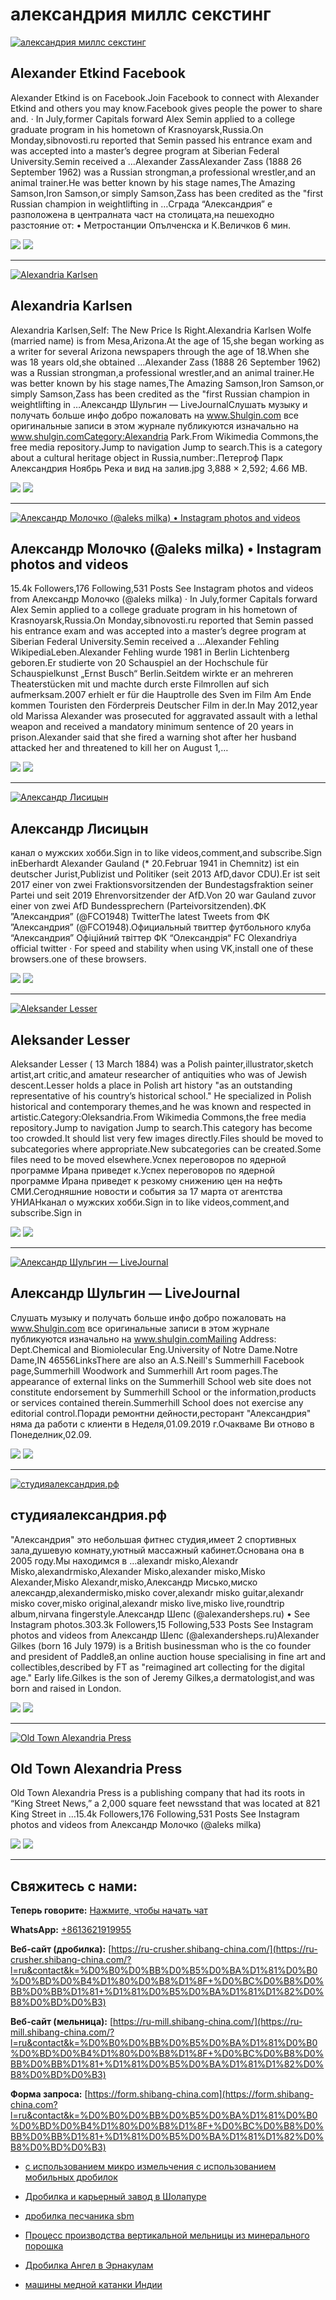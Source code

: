 # александрия миллс секстинг

<a href="https://swt.shibang-china.com/?l=ru&img&k=%D0%B0%D0%BB%D0%B5%D0%BA%D1%81%D0%B0%D0%BD%D0%B4%D1%80%D0%B8%D1%8F+%D0%BC%D0%B8%D0%BB%D0%BB%D1%81+%D1%81%D0%B5%D0%BA%D1%81%D1%82%D0%B8%D0%BD%D0%B3" target="_blank">![александрия миллс секстинг](http://static.shibang-china.com/all-800x300/415.jpg)</a>

## Alexander Etkind Facebook
Alexander Etkind is on Facebook.Join Facebook to connect with Alexander Etkind and others you may know.Facebook gives people the power to share and.&nbsp;&#0183;&#32;In July,former Capitals forward Alex Semin applied to a college graduate program in his hometown of Krasnoyarsk,Russia.On Monday,sibnovosti.ru reported that Semin passed his entrance exam and was accepted into a master’s degree program at Siberian Federal University.Semin received a …Alexander ZassAlexander Zass (1888 26 September 1962) was a Russian strongman,a professional wrestler,and an animal trainer.He was better known by his stage names,The Amazing Samson,Iron Samson,or simply Samson,Zass has been credited as the &quot;first Russian champion in weightlifting in …Сграда “Александрия” е разположена в централната част на столицата,на пешеходно разстояние от: • Метростанции Опълченска и К.Величков 6 мин.


<a href="https://whatsapp.shibangsoft.com/WhatsApp.php" target="_blank" title="WhatsApp">![](http://static.shibang-china.com/icon/whatsapp.png)</a> <a href="https://swt.shibang-china.com/?l=ru&icon&k=%D0%B0%D0%BB%D0%B5%D0%BA%D1%81%D0%B0%D0%BD%D0%B4%D1%80%D0%B8%D1%8F+%D0%BC%D0%B8%D0%BB%D0%BB%D1%81+%D1%81%D0%B5%D0%BA%D1%81%D1%82%D0%B8%D0%BD%D0%B3" target="_blank">![](http://static.shibang-china.com/icon/chat-ru.png)</a>

---

<a href="https://swt.shibang-china.com/?l=ru&img&k=%D0%B0%D0%BB%D0%B5%D0%BA%D1%81%D0%B0%D0%BD%D0%B4%D1%80%D0%B8%D1%8F+%D0%BC%D0%B8%D0%BB%D0%BB%D1%81+%D1%81%D0%B5%D0%BA%D1%81%D1%82%D0%B8%D0%BD%D0%B3" target="_blank">![Alexandria Karlsen](http://static.shibang-china.com/all-800x300/1317.jpg)</a>

## Alexandria Karlsen
Alexandria Karlsen,Self: The New Price Is Right.Alexandria Karlsen Wolfe (married name) is from Mesa,Arizona.At the age of 15,she began working as a writer for several Arizona newspapers through the age of 18.When she was 18 years old,she obtained …Alexander Zass (1888 26 September 1962) was a Russian strongman,a professional wrestler,and an animal trainer.He was better known by his stage names,The Amazing Samson,Iron Samson,or simply Samson,Zass has been credited as the &quot;first Russian champion in weightlifting in …Александр Шульгин — LiveJournalСлушать музыку и получать больше инфо добро пожаловать на www.Shulgin.com все оригинальные записи в этом журнале публикуются изначально на www.shulgin.comCategory:Alexandria Park.From Wikimedia Commons,the free media repository.Jump to navigation Jump to search.This is a category about a cultural heritage object in Russia,number:.Петергоф Парк Александрия Ноябрь Река и вид на залив.jpg 3,888 &#215; 2,592; 4.66 MB.


<a href="https://whatsapp.shibangsoft.com/WhatsApp.php" target="_blank" title="WhatsApp">![](http://static.shibang-china.com/icon/whatsapp.png)</a> <a href="https://swt.shibang-china.com/?l=ru&icon&k=%D0%B0%D0%BB%D0%B5%D0%BA%D1%81%D0%B0%D0%BD%D0%B4%D1%80%D0%B8%D1%8F+%D0%BC%D0%B8%D0%BB%D0%BB%D1%81+%D1%81%D0%B5%D0%BA%D1%81%D1%82%D0%B8%D0%BD%D0%B3" target="_blank">![](http://static.shibang-china.com/icon/chat-ru.png)</a>

---

<a href="https://swt.shibang-china.com/?l=ru&img&k=%D0%B0%D0%BB%D0%B5%D0%BA%D1%81%D0%B0%D0%BD%D0%B4%D1%80%D0%B8%D1%8F+%D0%BC%D0%B8%D0%BB%D0%BB%D1%81+%D1%81%D0%B5%D0%BA%D1%81%D1%82%D0%B8%D0%BD%D0%B3" target="_blank">![Александр Молочко (@aleks milka) • Instagram photos and videos](http://static.shibang-china.com/all-800x300/1356.jpg)</a>

## Александр Молочко (@aleks milka) • Instagram photos and videos
15.4k Followers,176 Following,531 Posts See Instagram photos and videos from Александр Молочко (@aleks milka)&nbsp;&#0183;&#32;In July,former Capitals forward Alex Semin applied to a college graduate program in his hometown of Krasnoyarsk,Russia.On Monday,sibnovosti.ru reported that Semin passed his entrance exam and was accepted into a master’s degree program at Siberian Federal University.Semin received a …Alexander Fehling WikipediaLeben.Alexander Fehling wurde 1981 in Berlin Lichtenberg geboren.Er studierte von 20 Schauspiel an der Hochschule f&#252;r Schauspielkunst „Ernst Busch“ Berlin.Seitdem wirkte er an mehreren Theaterst&#252;cken mit und machte durch erste Filmrollen auf sich aufmerksam.2007 erhielt er f&#252;r die Hauptrolle des Sven im Film Am Ende kommen Touristen den F&#246;rderpreis Deutscher Film in der.In May 2012,year old Marissa Alexander was prosecuted for aggravated assault with a lethal weapon and received a mandatory minimum sentence of 20 years in prison.Alexander said that she fired a warning shot after her husband attacked her and threatened to kill her on August 1,…


<a href="https://whatsapp.shibangsoft.com/WhatsApp.php" target="_blank" title="WhatsApp">![](http://static.shibang-china.com/icon/whatsapp.png)</a> <a href="https://swt.shibang-china.com/?l=ru&icon&k=%D0%B0%D0%BB%D0%B5%D0%BA%D1%81%D0%B0%D0%BD%D0%B4%D1%80%D0%B8%D1%8F+%D0%BC%D0%B8%D0%BB%D0%BB%D1%81+%D1%81%D0%B5%D0%BA%D1%81%D1%82%D0%B8%D0%BD%D0%B3" target="_blank">![](http://static.shibang-china.com/icon/chat-ru.png)</a>

---

<a href="https://swt.shibang-china.com/?l=ru&img&k=%D0%B0%D0%BB%D0%B5%D0%BA%D1%81%D0%B0%D0%BD%D0%B4%D1%80%D0%B8%D1%8F+%D0%BC%D0%B8%D0%BB%D0%BB%D1%81+%D1%81%D0%B5%D0%BA%D1%81%D1%82%D0%B8%D0%BD%D0%B3" target="_blank">![Александр Лисицын](http://static.shibang-china.com/all-800x300/1018.jpg)</a>

## Александр Лисицын
канал о мужских хобби.Sign in to like videos,comment,and subscribe.Sign inEberhardt Alexander Gauland (* 20.Februar 1941 in Chemnitz) ist ein deutscher Jurist,Publizist und Politiker (seit 2013 AfD,davor CDU).Er ist seit 2017 einer von zwei Fraktionsvorsitzenden der Bundestagsfraktion seiner Partei und seit 2019 Ehrenvorsitzender der AfD.Von 20 war Gauland zuvor einer von zwei AfD Bundessprechern (Parteivorsitzenden).ФК ”Александрия” (@FCO1948) TwitterThe latest Tweets from ФК ”Александрия” (@FCO1948).Официальный твиттер футбольного клуба “Александрия” Офіційний твіттер ФК “Олександрія“ FC Olexandriуa official twitter&nbsp;&#0183;&#32;For speed and stability when using VK,install one of these browsers.one of these browsers.


<a href="https://whatsapp.shibangsoft.com/WhatsApp.php" target="_blank" title="WhatsApp">![](http://static.shibang-china.com/icon/whatsapp.png)</a> <a href="https://swt.shibang-china.com/?l=ru&icon&k=%D0%B0%D0%BB%D0%B5%D0%BA%D1%81%D0%B0%D0%BD%D0%B4%D1%80%D0%B8%D1%8F+%D0%BC%D0%B8%D0%BB%D0%BB%D1%81+%D1%81%D0%B5%D0%BA%D1%81%D1%82%D0%B8%D0%BD%D0%B3" target="_blank">![](http://static.shibang-china.com/icon/chat-ru.png)</a>

---

<a href="https://swt.shibang-china.com/?l=ru&img&k=%D0%B0%D0%BB%D0%B5%D0%BA%D1%81%D0%B0%D0%BD%D0%B4%D1%80%D0%B8%D1%8F+%D0%BC%D0%B8%D0%BB%D0%BB%D1%81+%D1%81%D0%B5%D0%BA%D1%81%D1%82%D0%B8%D0%BD%D0%B3" target="_blank">![Aleksander Lesser](http://static.shibang-china.com/all-800x300/1406.jpg)</a>

## Aleksander Lesser
Aleksander Lesser ( 13 March 1884) was a Polish painter,illustrator,sketch artist,art critic,and amateur researcher of antiquities who was of Jewish descent.Lesser holds a place in Polish art history &quot;as an outstanding representative of his country’s historical school.&quot; He specialized in Polish historical and contemporary themes,and he was known and respected in artistic.Category:Oleksandria.From Wikimedia Commons,the free media repository.Jump to navigation Jump to search.This category has become too crowded.It should list very few images directly.Files should be moved to subcategories where appropriate.New subcategories can be created.Some files need to be moved elsewhere.Успех переговоров по ядерной программе Ирана приведет к.Успех переговоров по ядерной программе Ирана приведет к резкому снижению цен на нефть СМИ.Сегодняшние новости и события за 17 марта от агентства УНИАНканал о мужских хобби.Sign in to like videos,comment,and subscribe.Sign in


<a href="https://whatsapp.shibangsoft.com/WhatsApp.php" target="_blank" title="WhatsApp">![](http://static.shibang-china.com/icon/whatsapp.png)</a> <a href="https://swt.shibang-china.com/?l=ru&icon&k=%D0%B0%D0%BB%D0%B5%D0%BA%D1%81%D0%B0%D0%BD%D0%B4%D1%80%D0%B8%D1%8F+%D0%BC%D0%B8%D0%BB%D0%BB%D1%81+%D1%81%D0%B5%D0%BA%D1%81%D1%82%D0%B8%D0%BD%D0%B3" target="_blank">![](http://static.shibang-china.com/icon/chat-ru.png)</a>

---

<a href="https://swt.shibang-china.com/?l=ru&img&k=%D0%B0%D0%BB%D0%B5%D0%BA%D1%81%D0%B0%D0%BD%D0%B4%D1%80%D0%B8%D1%8F+%D0%BC%D0%B8%D0%BB%D0%BB%D1%81+%D1%81%D0%B5%D0%BA%D1%81%D1%82%D0%B8%D0%BD%D0%B3" target="_blank">![Александр Шульгин — LiveJournal](http://static.shibang-china.com/all-800x300/1043.jpg)</a>

## Александр Шульгин — LiveJournal
Слушать музыку и получать больше инфо добро пожаловать на www.Shulgin.com все оригинальные записи в этом журнале публикуются изначально на www.shulgin.comMailing Address: Dept.Chemical and Biomiolecular Eng.University of Notre Dame.Notre Dame,IN 46556LinksThere are also an A.S.Neill's Summerhill Facebook page,Summerhill Woodwork and Summerhill Art room pages.The appearance of external links on the Summerhill School web site does not constitute endorsement by Summerhill School or the information,products or services contained therein.Summerhill School does not exercise any editorial control.Поради ремонтни дейности,ресторант &quot;Александрия&quot; няма да работи с клиенти в Неделя,01.09.2019 г.Очакваме Ви отново в Понеделник,02.09.


<a href="https://whatsapp.shibangsoft.com/WhatsApp.php" target="_blank" title="WhatsApp">![](http://static.shibang-china.com/icon/whatsapp.png)</a> <a href="https://swt.shibang-china.com/?l=ru&icon&k=%D0%B0%D0%BB%D0%B5%D0%BA%D1%81%D0%B0%D0%BD%D0%B4%D1%80%D0%B8%D1%8F+%D0%BC%D0%B8%D0%BB%D0%BB%D1%81+%D1%81%D0%B5%D0%BA%D1%81%D1%82%D0%B8%D0%BD%D0%B3" target="_blank">![](http://static.shibang-china.com/icon/chat-ru.png)</a>

---

<a href="https://swt.shibang-china.com/?l=ru&img&k=%D0%B0%D0%BB%D0%B5%D0%BA%D1%81%D0%B0%D0%BD%D0%B4%D1%80%D0%B8%D1%8F+%D0%BC%D0%B8%D0%BB%D0%BB%D1%81+%D1%81%D0%B5%D0%BA%D1%81%D1%82%D0%B8%D0%BD%D0%B3" target="_blank">![студияалександрия.рф](http://static.shibang-china.com/all-800x300/1266.jpg)</a>

## студияалександрия.рф
&quot;Александрия&quot; это небольшая фитнес студия,имеет 2 спортивных зала,душевую комнату,уютный массажный кабинет.Основана она в 2005 году.Мы находимся в …alexandr misko,Alexandr Misko,alexandrmisko,Alexander Misko,alexander misko,Misko Alexander,Misko Alexandr,misko,Александр Мисько,миско александр,alexandermisko,misko cover,alexandr misko guitar,alexandr misko cover,misko original,alexandr misko live,misko live,roundtrip album,nirvana fingerstyle.Александр Шепс (@alexandersheps.ru) • See Instagram photos.303.3k Followers,15 Following,533 Posts See Instagram photos and videos from Александр Шепс (@alexandersheps.ru)Alexander Gilkes (born 16 July 1979) is a British businessman who is the co founder and president of Paddle8,an online auction house specialising in fine art and collectibles,described by FT as &quot;reimagined art collecting for the digital age.&quot; Early life.Gilkes is the son of Jeremy Gilkes,a dermatologist,and was born and raised in London.


<a href="https://whatsapp.shibangsoft.com/WhatsApp.php" target="_blank" title="WhatsApp">![](http://static.shibang-china.com/icon/whatsapp.png)</a> <a href="https://swt.shibang-china.com/?l=ru&icon&k=%D0%B0%D0%BB%D0%B5%D0%BA%D1%81%D0%B0%D0%BD%D0%B4%D1%80%D0%B8%D1%8F+%D0%BC%D0%B8%D0%BB%D0%BB%D1%81+%D1%81%D0%B5%D0%BA%D1%81%D1%82%D0%B8%D0%BD%D0%B3" target="_blank">![](http://static.shibang-china.com/icon/chat-ru.png)</a>

---

<a href="https://swt.shibang-china.com/?l=ru&img&k=%D0%B0%D0%BB%D0%B5%D0%BA%D1%81%D0%B0%D0%BD%D0%B4%D1%80%D0%B8%D1%8F+%D0%BC%D0%B8%D0%BB%D0%BB%D1%81+%D1%81%D0%B5%D0%BA%D1%81%D1%82%D0%B8%D0%BD%D0%B3" target="_blank">![Old Town Alexandria Press](http://static.shibang-china.com/all-800x300/353.jpg)</a>

## Old Town Alexandria Press
Old Town Alexandria Press is a publishing company that had its roots in “King Street News,” a 2,000 square feet newsstand that was located at 821 King Street in …15.4k Followers,176 Following,531 Posts See Instagram photos and videos from Александр Молочко (@aleks milka)

<a href="https://whatsapp.shibangsoft.com/WhatsApp.php" target="_blank" title="WhatsApp">![](http://static.shibang-china.com/icon/whatsapp.png)</a> <a href="https://swt.shibang-china.com/?l=ru&icon&k=%D0%B0%D0%BB%D0%B5%D0%BA%D1%81%D0%B0%D0%BD%D0%B4%D1%80%D0%B8%D1%8F+%D0%BC%D0%B8%D0%BB%D0%BB%D1%81+%D1%81%D0%B5%D0%BA%D1%81%D1%82%D0%B8%D0%BD%D0%B3" target="_blank">![](http://static.shibang-china.com/icon/chat-ru.png)</a>

---
## Свяжитесь с нами:

**Теперь говорите:** [Нажмите, чтобы начать чат](https://swt.shibang-china.com?l=ru&contact&k=%D0%B0%D0%BB%D0%B5%D0%BA%D1%81%D0%B0%D0%BD%D0%B4%D1%80%D0%B8%D1%8F+%D0%BC%D0%B8%D0%BB%D0%BB%D1%81+%D1%81%D0%B5%D0%BA%D1%81%D1%82%D0%B8%D0%BD%D0%B3)

**WhatsApp:**  [+8613621919955](https://whatsapp.shibangsoft.com/WhatsApp.php)

**Веб-сайт (дробилка):** [https://ru-crusher.shibang-china.com/](https://ru-crusher.shibang-china.com/?l=ru&contact&k=%D0%B0%D0%BB%D0%B5%D0%BA%D1%81%D0%B0%D0%BD%D0%B4%D1%80%D0%B8%D1%8F+%D0%BC%D0%B8%D0%BB%D0%BB%D1%81+%D1%81%D0%B5%D0%BA%D1%81%D1%82%D0%B8%D0%BD%D0%B3)

**Веб-сайт (мельница):** [https://ru-mill.shibang-china.com/](https://ru-mill.shibang-china.com/?l=ru&contact&k=%D0%B0%D0%BB%D0%B5%D0%BA%D1%81%D0%B0%D0%BD%D0%B4%D1%80%D0%B8%D1%8F+%D0%BC%D0%B8%D0%BB%D0%BB%D1%81+%D1%81%D0%B5%D0%BA%D1%81%D1%82%D0%B8%D0%BD%D0%B3)

**Форма запроса:** [https://form.shibang-china.com](https://form.shibang-china.com?l=ru&contact&k=%D0%B0%D0%BB%D0%B5%D0%BA%D1%81%D0%B0%D0%BD%D0%B4%D1%80%D0%B8%D1%8F+%D0%BC%D0%B8%D0%BB%D0%BB%D1%81+%D1%81%D0%B5%D0%BA%D1%81%D1%82%D0%B8%D0%BD%D0%B3)

* [с использованием микро измельчения с использованием мобильных дробилок](../131/%D1%81%20%D0%B8%D1%81%D0%BF%D0%BE%D0%BB%D1%8C%D0%B7%D0%BE%D0%B2%D0%B0%D0%BD%D0%B8%D0%B5%D0%BC%20%D0%BC%D0%B8%D0%BA%D1%80%D0%BE%20%D0%B8%D0%B7%D0%BC%D0%B5%D0%BB%D1%8C%D1%87%D0%B5%D0%BD%D0%B8%D1%8F%20%D1%81%20%D0%B8%D1%81%D0%BF%D0%BE%D0%BB%D1%8C%D0%B7%D0%BE%D0%B2%D0%B0%D0%BD%D0%B8%D0%B5%D0%BC%20%D0%BC%D0%BE%D0%B1%D0%B8%D0%BB%D1%8C%D0%BD%D1%8B%D1%85%20%D0%B4%D1%80%D0%BE%D0%B1%D0%B8%D0%BB%D0%BE%D0%BA.md)

* [Дробилка и карьерный завод в Шолапуре](../135/%D0%94%D1%80%D0%BE%D0%B1%D0%B8%D0%BB%D0%BA%D0%B0%20%D0%B8%20%D0%BA%D0%B0%D1%80%D1%8C%D0%B5%D1%80%D0%BD%D1%8B%D0%B9%20%D0%B7%D0%B0%D0%B2%D0%BE%D0%B4%20%D0%B2%20%D0%A8%D0%BE%D0%BB%D0%B0%D0%BF%D1%83%D1%80%D0%B5.md)

* [дробилка песчаника sbm](../133/%D0%B4%D1%80%D0%BE%D0%B1%D0%B8%D0%BB%D0%BA%D0%B0%20%D0%BF%D0%B5%D1%81%D1%87%D0%B0%D0%BD%D0%B8%D0%BA%D0%B0%20sbm.md)

* [Процесс производства вертикальной мельницы из минерального порошка](../132/%D0%9F%D1%80%D0%BE%D1%86%D0%B5%D1%81%D1%81%20%D0%BF%D1%80%D0%BE%D0%B8%D0%B7%D0%B2%D0%BE%D0%B4%D1%81%D1%82%D0%B2%D0%B0%20%D0%B2%D0%B5%D1%80%D1%82%D0%B8%D0%BA%D0%B0%D0%BB%D1%8C%D0%BD%D0%BE%D0%B9%20%D0%BC%D0%B5%D0%BB%D1%8C%D0%BD%D0%B8%D1%86%D1%8B%20%D0%B8%D0%B7%20%D0%BC%D0%B8%D0%BD%D0%B5%D1%80%D0%B0%D0%BB%D1%8C%D0%BD%D0%BE%D0%B3%D0%BE%20%D0%BF%D0%BE%D1%80%D0%BE%D1%88%D0%BA%D0%B0.md)

* [Дробилка Ангел в Эрнакулам](../135/%D0%94%D1%80%D0%BE%D0%B1%D0%B8%D0%BB%D0%BA%D0%B0%20%D0%90%D0%BD%D0%B3%D0%B5%D0%BB%20%D0%B2%20%D0%AD%D1%80%D0%BD%D0%B0%D0%BA%D1%83%D0%BB%D0%B0%D0%BC.md)

* [машины медной катанки Индии](../131/%D0%BC%D0%B0%D1%88%D0%B8%D0%BD%D1%8B%20%D0%BC%D0%B5%D0%B4%D0%BD%D0%BE%D0%B9%20%D0%BA%D0%B0%D1%82%D0%B0%D0%BD%D0%BA%D0%B8%20%D0%98%D0%BD%D0%B4%D0%B8%D0%B8.md)